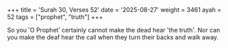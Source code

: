 +++
title = 'Surah 30, Verses 52'
date = '2025-08-27'
weight = 3461
ayah = 52
tags = ["prophet", "truth"]
+++

So you ˹O Prophet˺ certainly cannot make the dead hear ˹the truth˺. Nor can you make the deaf hear the call when they turn their backs and walk away.